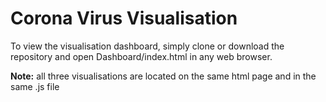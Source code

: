 # Corona Virus Visualisation

To view the visualisation dashboard, simply clone or download the repository and open Dashboard/index.html in any web browser.

__Note:__ all three visualisations are located on the same html page and in the same .js file
